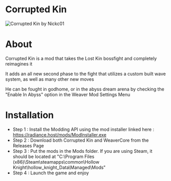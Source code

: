 # Corrupted Kin
![Corrupted Kin](https://user-images.githubusercontent.com/12601671/116837986-4f5cf880-ab92-11eb-9dc1-80ff6f025896.png)
by Nickc01

# About

Corrupted Kin is a mod that takes the Lost Kin bossfight and completely reimagines it

It adds an all new second phase to the fight that utilizes a custom built wave system, as well as many other new moves

He can be fought in godhome, or in the abyss dream arena by checking the "Enable In Abyss" option in the Weaver Mod Settings Menu

# Installation

- Step 1 : Install the Modding API using the mod installer linked here : https://radiance.host/mods/ModInstaller.exe
- Step 2 : Download both Corrupted Kin and WeaverCore from the Releases Page
- Step 3 : Put the mods in the Mods folder. If you are using Steam, it should be located at "C:\Program Files (x86)\Steam\steamapps\common\Hollow Knight\hollow_knight_Data\Managed\Mods"
- Step 4 : Launch the game and enjoy
